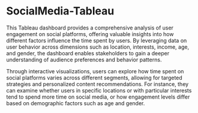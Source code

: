 # SocialMedia-Tableau
This Tableau dashboard provides a comprehensive analysis of user engagement on social platforms, offering valuable insights into how different factors influence the time spent by users. By leveraging data on user behavior across dimensions such as location, interests, income, age, and gender, the dashboard enables stakeholders to gain a deeper understanding of audience preferences and behavior patterns.

Through interactive visualizations, users can explore how time spent on social platforms varies across different segments, allowing for targeted strategies and personalized content recommendations. For instance, they can examine whether users in specific locations or with particular interests tend to spend more time on social media, or how engagement levels differ based on demographic factors such as age and gender.
